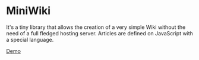 # MiniWiki


It's a tiny library that allows the creation of a very simple Wiki without the need of a full fledged hosting server. Articles are defined on JavaScript with a special language.

[Demo](https://htmlpreview.github.io/?https://raw.githubusercontent.com/italrr/miniwiki/master/index.html)